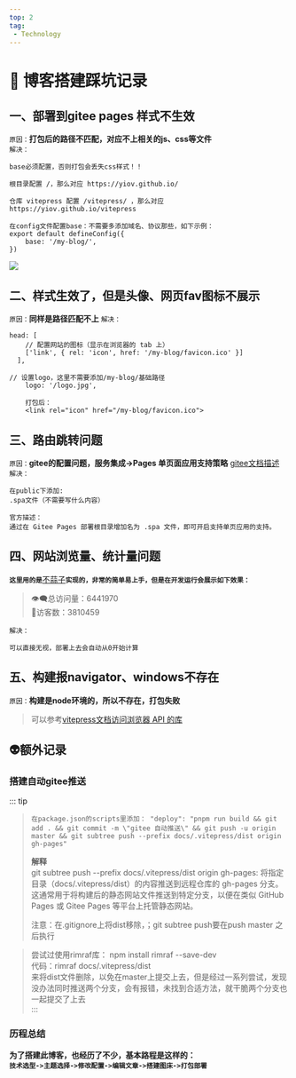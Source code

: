 ```yaml
---
top: 2
tag:
 - Technology
---
```


# 🤧 博客搭建踩坑记录 

## 一、部署到gitee pages 样式不生效
`原因：`**打包后的路径不匹配，对应不上相关的js、css等文件**  
`解决：`  
```shell
base必须配置，否则打包会丢失css样式！！

根目录配置 /，那么对应 https://yiov.github.io/

仓库 vitepress 配置 /vitepress/ ，那么对应 https://yiov.github.io/vitepress

在config文件配置base：不需要多添加域名、协议那些，如下示例：
export default defineConfig({
    base: '/my-blog/',
})

```
![](https://huangmingfu.github.io/drawing-bed/images/technology/blog-tread-01.png)

## 二、样式生效了，但是头像、网页fav图标不展示
`原因：`**同样是路径匹配不上**
`解决：`  
```shell
head: [
    // 配置网站的图标（显示在浏览器的 tab 上）
    ['link', { rel: 'icon', href: '/my-blog/favicon.ico' }]
  ],

// 设置logo，这里不需要添加/my-blog/基础路径
    logo: '/logo.jpg',

    打包后：
    <link rel="icon" href="/my-blog/favicon.ico">
```

## 三、路由跳转问题
`原因：`**gitee的配置问题，服务集成->Pages 单页面应用支持策略**
[gitee文档描述](https://help.gitee.com/services/gitee-pages/spa-support)  
`解决：`  
```shell
在public下添加:
.spa文件（不需要写什么内容）

官方描述：
通过在 Gitee Pages 部署根目录增加名为 .spa 文件，即可开启支持单页应用的支持。
```

## 四、网站浏览量、统计量问题
**`这里用的是`**[不蒜子](http://busuanzi.ibruce.info/)**`实现的，非常的简单易上手，但是在开发运行会展示如下效果：`**  
> 👁️‍🗨️总访问量：6441970  
👤访客数：3810459

`解决：`  
```shell
可以直接无视，部署上去会自动从0开始计算
```

## 五、构建报navigator、windows不存在
`原因：`**构建是node环境的，所以不存在，打包失败**  

> 可以参考[vitepress文档访问浏览器 API 的库](https://vitepress.dev/zh/guide/ssr-compat)

## 👽额外记录
### 搭建自动gitee推送
::: tip
> `在package.json的scripts里添加：
"deploy": "pnpm run build && git add . && git commit -m \"gitee 自动推送\" && git push -u origin master && git subtree push --prefix docs/.vitepress/dist origin gh-pages"`
>   
> **解释**  
> git subtree push --prefix docs/.vitepress/dist origin gh-pages: 
将指定目录（docs/.vitepress/dist）的内容推送到远程仓库的 gh-pages 分支。这通常用于将构建后的静态网站文件推送到特定分支，以便在类似 GitHub Pages 或 Gitee Pages 等平台上托管静态网站。
> 
> 注意：在.gitignore上将dist移除，；git subtree push要在push master 之后执行

> 尝试过使用rimraf库： npm install rimraf --save-dev  
代码：rimraf docs/.vitepress/dist  
来将dist文件删除，以免在master上提交上去，但是经过一系列尝试，发现没办法同时推送两个分支，会有报错，未找到合适方法，就干脆两个分支也一起提交了上去  
:::

### 历程总结
**为了搭建此博客，也经历了不少，基本路程是这样的：**  
**`技术选型->主题选择->修改配置->编辑文章->搭建图床->打包部署`**